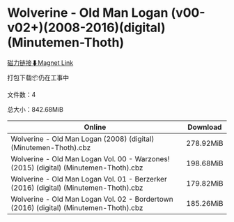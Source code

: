 # Wolverine - Old Man Logan (v00-v02+)(2008-2016)(digital)(Minutemen-Thoth)

[磁力链接⬇Magnet Link](magnet:?xt=urn:btih:3d87db250b931acf915d3fc89e3f9b1b86569ff8&dn=Wolverine%20-%20Old%20Man%20Logan%20%28v00-v02%2B%29%282008-2016%29%28digital%29%28Minutemen-Thoth%29)

打包下载📦仍在工事中

文件数：4

总大小：842.68MiB

Online | Download
--- | ---
Wolverine - Old Man Logan (2008) (digital) (Minutemen-Thoth).cbz | 278.92MiB
Wolverine - Old Man Logan Vol. 00 - Warzones! (2015) (digital) (Minutemen-Thoth).cbz | 198.68MiB
Wolverine - Old Man Logan Vol. 01 - Berzerker (2016) (digital) (Minutemen-Thoth).cbz | 179.82MiB
Wolverine - Old Man Logan Vol. 02 - Bordertown (2016) (digital) (Minutemen-Thoth).cbz | 185.26MiB